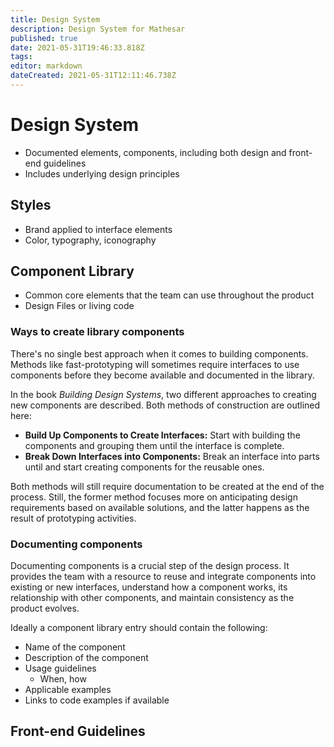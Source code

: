 ```yaml
---
title: Design System
description: Design System for Mathesar
published: true
date: 2021-05-31T19:46:33.818Z
tags: 
editor: markdown
dateCreated: 2021-05-31T12:11:46.738Z
---
```


# Design System
- Documented elements, components, including both design and front-end guidelines
- Includes underlying design principles
## Styles
- Brand applied to interface elements
- Color, typography, iconography
## Component Library
- Common core elements that the team can use throughout the product
- Design Files or living code

### Ways to create library components
There's no single best approach when it comes to building components. Methods like fast-prototyping will sometimes require interfaces to use components before they become available and documented in the library. 

In the book *Building Design Systems*, two different approaches to creating new components are described. Both methods of construction are outlined here:
- **Build Up Components to Create Interfaces:** Start with building the components and grouping them until the interface is complete.
- **Break Down Interfaces into Components:** Break an interface into parts until and start creating components for the reusable ones.

Both methods will still require documentation to be created at the end of the process. Still, the former method focuses more on anticipating design requirements based on available solutions, and the latter happens as the result of prototyping activities.

### Documenting components
Documenting components is a crucial step of the design process. It provides the team with a resource to reuse and integrate components into existing or new interfaces, understand how a component works, its relationship with other components, and maintain consistency as the product evolves.

Ideally a component library entry should contain the following:
- Name of the component
- Description of the component
- Usage guidelines
	- When, how
- Applicable examples
- Links to code examples if available


## Front-end Guidelines


